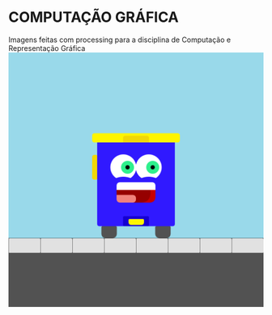 # COMPUTAÇÃO GRÁFICA
Imagens feitas com processing para a disciplina de Computação e Representação Gráfica
![Lixeira](lixeira2dCompleta/preview.png)
